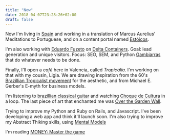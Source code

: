 ```yaml
---
title: "Now"
date: 2018-04-07T23:28:26+02:00
draft: false
---
```


Now I'm living in [Spain](https://en.wikipedia.org/wiki/Valencia) and working in a translation of Marcus Aurelius' Meditations to Portuguese, and on a content portal named [Estóicos](www.estoicos.com.br).

I'm also working with [Eduardo Fuzeto](https://fuzeto.com) on [Delta Containers](https://deltacontainers.com.br/). Goal: lead generation and unique visitors. Focus: SEO, SEM, and Python [Gambiarras](https://blogs.transparent.com/portuguese/i-bet-you-dont-know-what-a-gambiarra-is/) that do whatever needs to be done.

Finally, I'll open a *café* here in Valencia, called *Tropicália*. I'm working on that with my cousin, Ligia. We are drawing inspiration from the 60's [Brazillian Tropicalist movement](https://en.wikipedia.org/wiki/Tropic%C3%A1lia) for the aesthetic, and from Michael E. Gerber's E-myth for business models.

I'm listening to [brazillian classical guitar](https://open.spotify.com/user/22juqw35jemx5ymfnpb63ekba/playlist/5tVGPqD0VArJl577af0bIY?si=mjGPefZiT7awUUym5ag7_A) and watching [Choque de Cultura](https://www.youtube.com/watch?v=4u1w1UnqI0Y&list=PL4_UyUPkbEyM52ONAIdYBGFlR4VxWn6nB) in a loop. The last piece of art that enchanted me was [Over the Garden Wall](https://www.imdb.com/title/tt3718778/).

Trying to improve my Python and Ruby on Rails, and Javascript. I've been developing a web app and think it'll launch soon. I'm also trying to improve my Abstract Thiking skills, using [Mental Models](https://www.fs.blog/mental-models/)

I'm reading [MONEY: Master the game](https://www.goodreads.com/book/show/23014006-money-master-the-game)